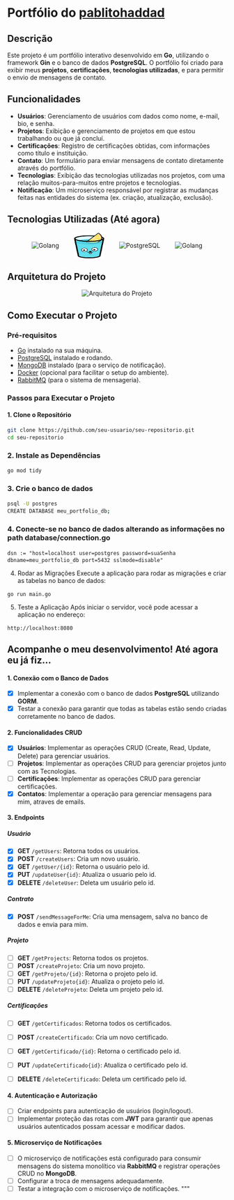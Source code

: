 # Portfólio do [pablitohaddad](https://www.linkedin.com/in/pablohaddad/)

## Descrição
Este projeto é um portfólio interativo desenvolvido em **Go**, utilizando o framework **Gin** e o banco de dados **PostgreSQL**. O portfólio foi criado para exibir meus **projetos**, **certificações**, **tecnologias utilizadas**, e para permitir o envio de mensagens de contato.

## Funcionalidades
- **Usuários**: Gerenciamento de usuários com dados como nome, e-mail, bio, e senha.
- **Projetos**: Exibição e gerenciamento de projetos em que estou trabalhando ou que já concluí.
- **Certificações**: Registro de certificações obtidas, com informações como título e instituição.
- **Contato**: Um formulário para enviar mensagens de contato diretamente através do portfólio.
- **Tecnologias**: Exibição das tecnologias utilizadas nos projetos, com uma relação muitos-para-muitos entre projetos e tecnologias.
- **Notificação**: Um microserviço responsável por registrar as mudanças feitas nas entidades do sistema (ex. criação, atualização, exclusão).

## Tecnologias Utilizadas (Até agora)
<p align="center">
  <img align="center" alt="Golang" height="60" width="90" src="https://cdn.jsdelivr.net/gh/devicons/devicon@latest/icons/go/go-original.svg" style="margin: 0 15px;">
  <img align="center" src="https://raw.githubusercontent.com/gin-gonic/logo/master/color.png" alt="Gin" width="70" height="60" style="margin: 0 15px;">
  <img align="center" src="https://upload.wikimedia.org/wikipedia/commons/2/29/Postgresql_elephant.svg" alt="PostgreSQL" width="90" height="75" style="margin: 0 15px;">
  <img align="center" alt="Golang" height="60" width="90" src="https://cdn.jsdelivr.net/gh/devicons/devicon@latest/icons/postman/postman-original.svg" style="margin: 0 15px;">
</p>

## Arquitetura do Projeto

<p align="center">
  <img src="https://github.com/user-attachments/assets/777aaef6-08b3-4a22-91b2-a6d317bc349c" alt="Arquitetura do Projeto" width="500">
</p>

## Como Executar o Projeto

### Pré-requisitos
- [Go](https://golang.org/doc/install) instalado na sua máquina.
- [PostgreSQL](https://www.postgresql.org/download/) instalado e rodando.
- [MongoDB](https://www.mongodb.com/try/download/community) instalado (para o serviço de notificação).
- [Docker](https://docs.docker.com/get-docker/) (opcional para facilitar o setup do ambiente).
- [RabbitMQ](https://www.rabbitmq.com/download.html) (para o sistema de mensageria).

### Passos para Executar o Projeto

#### 1. Clone o Repositório
```bash
git clone https://github.com/seu-usuario/seu-repositorio.git
cd seu-repositorio
```
### 2. Instale as Dependências
```bash
go mod tidy
```
### 3. Crie o banco de dados

```bash
psql -U postgres
CREATE DATABASE meu_portfolio_db;
```
### 4. Conecte-se no banco de dados alterando as informações no path database/connection.go
```
dsn := "host=localhost user=postgres password=suaSenha dbname=meu_portfolio_db port=5432 sslmode=disable"
```
4. Rodar as Migrações
Execute a aplicação para rodar as migrações e criar as tabelas no banco de dados:
```
go run main.go
```
5. Teste a Aplicação
Após iniciar o servidor, você pode acessar a aplicação no endereço:
```
http://localhost:8080
```

## Acompanhe o meu desenvolvimento! Até agora eu já fiz...

#### 1. **Conexão com o Banco de Dados**
   - [X] Implementar a conexão com o banco de dados **PostgreSQL** utilizando **GORM**.
   - [X] Testar a conexão para garantir que todas as tabelas estão sendo criadas corretamente no banco de dados.

#### 2. **Funcionalidades CRUD**
   - [X] **Usuários**: Implementar as operações CRUD (Create, Read, Update, Delete) para gerenciar usuários.
   - [ ] **Projetos**: Implementar as operações CRUD para gerenciar projetos junto com as Tecnologias.
   - [ ] **Certificações**: Implementar as operações CRUD para gerenciar certificações.
   - [X] **Contatos**: Implementar a operação para gerenciar mensagens para mim, atraves de emails.

#### 3. **Endpoints**
##### *Usuário*
  - [X] **GET** `/getUsers`: Retorna todos os usuários.
  - [X] **POST** `/createUsers`: Cria um novo usuário.
  - [X] **GET** `/getUser/{id}`: Retorna o usuário pelo id.
  - [X] **PUT** `/updateUser{id}`: Atualiza o usuario pelo id.
  - [X] **DELETE** `/deleteUser`: Deleta um usuário pelo id.
##### *Contrato*
  - [X] **POST** `/sendMessageForMe`: Cria uma mensagem, salva no banco de dados e envia para mim.
##### *Projeto*
  - [ ] **GET** `/getProjects`: Retorna todos os projetos.
  - [ ] **POST** `/createProjeto`: Cria um novo projeto.
  - [ ] **GET** `/getProjeto/{id}`: Retorna o projeto pelo id.
  - [ ] **PUT** `/updateProjeto{id}`: Atualiza o projeto pelo id.
  - [ ] **DELETE** `/deleteProjeto`: Deleta um projeto pelo id.
##### *Certificações*
  - [ ] **GET** `/getCertificados`: Retorna todos os certificados.
  - [ ] **POST** `/createCertificado`: Cria um novo certificado.
  - [ ] **GET** `/getCertificado/{id}`: Retorna o certificado pelo id.
  - [ ] **PUT** `/updateCertificado{id}`: Atualiza o certificado pelo id.
  - [ ] **DELETE** `/deleteCertificado`: Deleta um certificado pelo id.
  
   
#### 4. **Autenticação e Autorização**
   - [ ] Criar endpoints para autenticação de usuários (login/logout).
   - [ ] Implementar proteção das rotas com **JWT** para garantir que apenas usuários autenticados possam acessar e modificar dados.

#### 5. **Microserviço de Notificações**
   - [ ] O microserviço de notificações está configurado para consumir mensagens do sistema monolítico via **RabbitMQ** e registrar operações CRUD no **MongoDB**.
   - [ ] Configurar a troca de mensagens adequadamente.
   - [ ] Testar a integração com o microserviço de notificações.
"""
